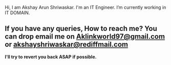 Hi, I am Akshay Arun Shriwaskar.
I'm an IT Engineer.
I’m currently working in IT DOMAIN. 

<b>If you have any queries, How to reach me?
You can drop email me on Aklinkworld97@gmail.com or akshayshriwaskar@rediffmail.com<b>
 --- 
 I'll try to revert you back ASAP if possible.
